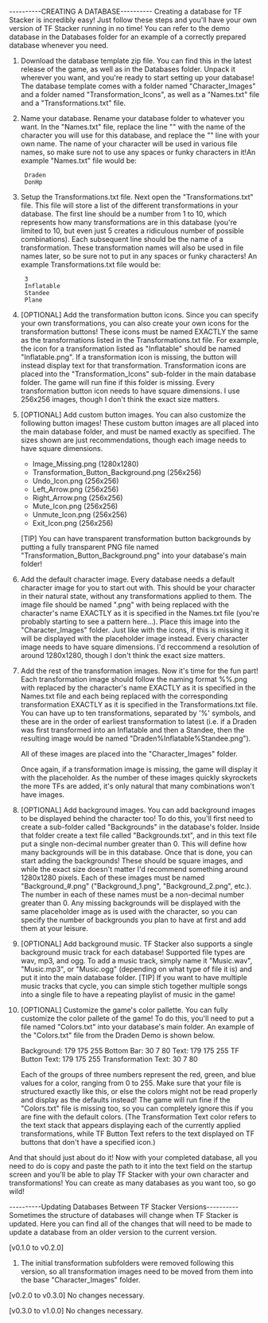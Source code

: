 ----------CREATING A DATABASE----------
Creating a database for TF Stacker is incredibly easy! Just follow these steps and you'll have your own version of TF Stacker running in no time! You can refer to the demo database in the Databases folder for an example of a correctly prepared database whenever you need.

1. Download the database template zip file.
    You can find this in the latest release of the game, as well as in the Databases folder. Unpack it wherever you want, and you're ready to start setting up your database!
    The database template comes with a folder named "Character_Images" and a folder named "Transformation_Icons", as well as a "Names.txt" file and a "Transformations.txt" file.

2. Name your database.
    Rename your database folder to whatever you want.
    In the "Names.txt" file, replace the line "<Character Name>" with the name of the character you will use for this database, and replace the "<Author Name>" line with your own name. The name of your character will be used in various file names, so make sure not to use any spaces or funky characters in it!An example "Names.txt" file would be:

        Draden
        DonHp

3. Setup the Transformations.txt file.
    Next open the "Transformations.txt" file. This file will store a list of the different transformations in your database. The first line should be a number from 1 to 10, which represents how many transformations are in this database (you're limited to 10, but even just 5 creates a ridiculous number of possible combinations). Each subsequent line should be the name of a transformation. These transformation names will also be used in file names later, so be sure not to put in any spaces or funky characters! An example Transformations.txt file would be:

        3
        Inflatable
        Standee
        Plane

4. [OPTIONAL] Add the transformation button icons.
    Since you can specify your own transformations, you can also create your own icons for the transformation buttons! These icons must be named EXACTLY the same as the transformations listed in the Transformations.txt file. For example, the icon for a transformation listed as "Inflatable" should be named "Inflatable.png". If a transformation icon is missing, the button will instead display text for that transformation.
    Transformation icons are placed into the "Transformation_Icons" sub-folder in the main database folder. The game will run fine if this folder is missing.
    Every transformation button icon needs to have square dimensions. I use 256x256 images, though I don't think the exact size matters.

5. [OPTIONAL] Add custom button images.
    You can also customize the following button images! These custom button images are all placed into the main database folder, and must be named exactly as specified. The sizes shown are just recommendations, though each image needs to have square dimensions.

    - Image_Missing.png (1280x1280)
    - Transformation_Button_Background.png (256x256)
    - Undo_Icon.png (256x256)
    - Left_Arrow.png (256x256)
    - Right_Arrow.png (256x256)
    - Mute_Icon.png (256x256)
    - Unmute_Icon.png (256x256)
    - Exit_Icon.png (256x256)

   [TIP] You can have transparent transformation button backgrounds by putting a fully transparent PNG file named "Transformation_Button_Background.png" into your database's main folder!

5. Add the default character image.
    Every database needs a default character image for you to start out with. This should be your character in their natural state, without any transformations applied to them. The image file should be named "<Character>.png" with <Character> being replaced with the character's name EXACTLY as it is specified in the Names.txt file (you're probably starting to see a pattern here...). Place this image into the "Character_Images" folder. Just like with the icons, if this is missing it will be displayed with the placeholder image instead.
    Every character image needs to have square dimensions. I'd reccommend a resolution of around 1280x1280, though I don't think the exact size matters.

6. Add the rest of the transformation images.
    Now it's time for the fun part! Each transformation image should follow the naming format <Character>%<Transformation>%<Transformation>.png with <Character> replaced by the character's name EXACTLY as it is specified in the Names.txt file and each <Transformation> being replaced with the corresponding transformation EXACTLY as it is specified in the Transformations.txt file. You can have up to ten transformations, separated by '%' symbols, and these are in the order of earliest transformation to latest (i.e. if a Draden was first transformed into an Inflatable and then a Standee, then the resulting image would be named "Draden%Inflatable%Standee.png").

    All of these images are placed into the "Character_Images" folder.

    Once again, if a transformation image is missing, the game will display it with the placeholder. As the number of these images quickly skyrockets the more TFs are added, it's only natural that many combinations won't have images.

7. [OPTIONAL] Add background images.
    You can add background images to be displayed behind the character too! To do this, you'll first need to create a sub-folder called "Backgrounds" in the database's folder. Inside that folder create a text file called "Backgrounds.txt", and in this text file put a single non-decimal number greater than 0. This will define how many backgrounds will be in this database.
    Once that is done, you can start adding the backgrounds! These should be square images, and while the exact size doesn't matter I'd recommend something around 1280x1280 pixels. Each of these images must be named "Background_#.png" ("Background_1.png", "Background_2.png", etc.). The number in each of these names must be a non-decimal number greater than 0. Any missing backgrounds will be displayed with the same placeholder image as is used with the character, so you can specify the number of backgrounds you plan to have at first and add them at your leisure.

8. [OPTIONAL] Add background music.
    TF Stacker also supports a single background music track for each database! Supported file types are wav, mp3, and ogg. To add a music track, simply name it "Music.wav", "Music.mp3", or "Music.ogg" (depending on what type of file it is) and put it into the main database folder.
    [TIP] If you want to have multiple music tracks that cycle, you can simple stich together multiple songs into a single file to have a repeating playlist of music in the game!

7. [OPTIONAL] Customize the game's color pallette.
    You can fully customize the color pallete of the game! To do this, you'll need to put a file named "Colors.txt" into your database's main folder. An example of the "Colors.txt" file from the Draden Demo is shown below.

    Background:
    179
    175
    255
    Bottom Bar:
    30
    7
    80
    Text:
    179
    175
    255
    TF Button Text:
    179
    175
    255
    Transformation Text:
    30
    7
    80

    Each of the groups of three numbers represent the red, green, and blue values for a color, ranging from 0 to 255. Make sure that your file is structured exactly like this, or else the colors might not be read properly and display as the defaults instead! The game will run fine if the "Colors.txt" file is missing too, so you can completely ignore this if you are fine with the default colors.
    (The Transformation Text color refers to the text stack that appears displaying each of the currently applied transformations, while TF Button Text refers to the text displayed on TF buttons that don't have a specified icon.)

And that should just about do it! Now with your completed database, all you need to do is copy and paste the path to it into the text field on the startup screen and you'll be able to play TF Stacker with your own character and transformations! You can create as many databases as you want too, so go wild!



----------Updating Databases Between TF Stacker Versions----------
Sometimes the structure of databases will change when TF Stacker is updated. Here you can find all of the changes that will need to be made to update a database from an older version to the current version.

[v0.1.0 to v0.2.0]
1. The initial transformation subfolders were removed following this version, so all transformation images need to be moved from them into the base "Character_Images" folder.

[v0.2.0 to v0.3.0]
No changes necessary.

[v0.3.0 to v1.0.0]
No changes necessary.